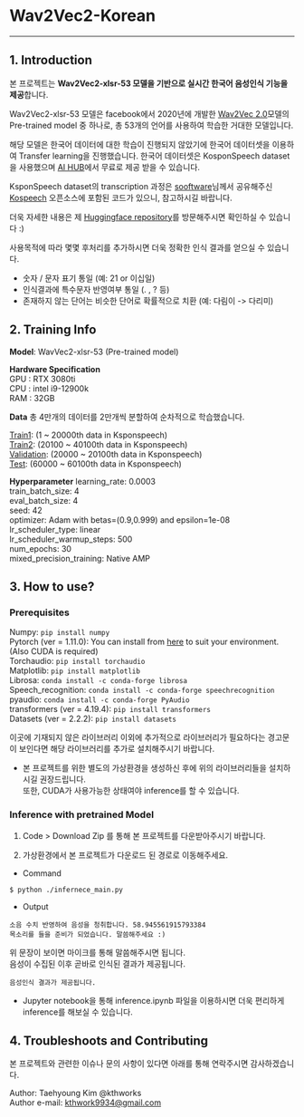 # Wav2Vec2-Korean

---

## 1. Introduction

본 프로젝트는 **Wav2Vec2-xlsr-53 모델을 기반으로 실시간 한국어 음성인식 기능을 제공**합니다.

Wav2Vec2-xlsr-53 모델은 facebook에서 2020년에 개발한 [Wav2Vec 2.0](https://arxiv.org/abs/2006.11477)모델의 Pre-trained model 중 하나로, 총 53개의 언어를 사용하여 학습한 거대한 모델입니다.

해당 모델은 한국어 데이터에 대한 학습이 진행되지 않았기에 한국어 데이터셋을 이용하여 Transfer learning을 진행했습니다. 한국어 데이터셋은 KosponSpeech dataset을 사용했으며 [AI HUB](https://aihub.or.kr/)에서 무료로 제공 받을 수 있습니다.

KsponSpeech dataset의 transcription 과정은 [sooftware](https://github.com/sooftware)님께서 공유해주신 [Kospeech](https://github.com/sooftware/kospeech) 오픈소스에 포함된 코드가 있으니, 참고하시길 바랍니다.

더욱 자세한 내용은 제 [Huggingface repository](https://huggingface.co/Taeham/wav2vec2-ksponspeech)를 방문해주시면 확인하실 수 있습니다 :)

사용목적에 따라 몇몇 후처리를 추가하시면 더욱 정확한 인식 결과를 얻으실 수 있습니다.
- 숫자 / 문자 표기 통일 (예: 21 or 이십일)
- 인식결과에 특수문자 반영여부 통일 (. , ? 등)
- 존재하지 않는 단어는 비슷한 단어로 확률적으로 치환 (예: 다림이 -> 다리미)

## 2. Training Info

**Model**: WavVec2-xlsr-53 (Pre-trained model)  

**Hardware Specification**  
GPU : RTX 3080ti  
CPU : intel i9-12900k  
RAM : 32GB

**Data**
총 4만개의 데이터를 2만개씩 분할하여 순차적으로 학습했습니다.

[Train1](https://huggingface.co/datasets/Taeham/wav2vec2-ksponspeech-train): (1 ~ 20000th data in Ksponspeech)  
[Train2](https://huggingface.co/datasets/Taeham/wav2vec2-ksponspeech-train2): (20100 ~ 40100th data in Ksponspeech)  
[Validation](https://huggingface.co/datasets/Taeham/wav2vec2-ksponspeech-test): (20000 ~ 20100th data in Ksponspeech)   
[Test](https://huggingface.co/datasets/Taeham/wav2vec2-ksponspeech-test): (60000 ~ 60100th data in Ksponspeech)  

**Hyperparameter**
learning_rate: 0.0003  
train_batch_size: 4  
eval_batch_size: 4  
seed: 42  
optimizer: Adam with betas=(0.9,0.999) and epsilon=1e-08  
lr_scheduler_type: linear  
lr_scheduler_warmup_steps: 500  
num_epochs: 30  
mixed_precision_training: Native AMP  

## 3. How to use?

### Prerequisites
Numpy: ```pip install numpy```  
Pytorch (ver = 1.11.0): You can install from [here](https://pytorch.org/get-started/locally/) to suit your environment. (Also CUDA is required)      
Torchaudio: ```pip install torchaudio```  
Matplotlib: ```pip install matplotlib```  
Librosa: ```conda install -c conda-forge librosa```  
Speech_recognition: ```conda install -c conda-forge speechrecognition```  
pyaudio: ```conda install -c conda-forge PyAudio```  
transformers (ver = 4.19.4): ```pip install transformers```  
Datasets (ver = 2.2.2): ```pip install datasets```  

이곳에 기재되지 않은 라이브러리 이외에 추가적으로 라이브러리가 필요하다는 경고문이 보인다면 해당 라이브러리를 추가로 설치해주시기 바랍니다.

* 본 프로젝트를 위한 별도의 가상환경을 생성하신 후에 위의 라이브러리들을 설치하시길 권장드립니다.  
또한, CUDA가 사용가능한 상태여야 inference를 할 수 있습니다.

### Inference with pretrained Model
1. Code > Download Zip 를 통해 본 프로젝트를 다운받아주시기 바랍니다.

2. 가상환경에서 본 프로젝트가 다운로드 된 경로로 이동해주세요.

* Command
```
$ python ./infernece_main.py
```

* Output
```
소음 수치 반영하여 음성을 청취합니다. 58.945561915793384
목소리를 들을 준비가 되었습니다. 말씀해주세요 :)
```  
위 문장이 보이면 마이크를 통해 말씀해주시면 됩니다.  
음성이 수집된 이후 곧바로 인식된 결과가 제공됩니다.

```
음성인식 결과가 제공됩니다.
```

* Jupyter notebook을 통해 inference.ipynb 파일을 이용하시면 더욱 편리하게 inference를 해보실 수 있습니다.
## 4. Troubleshoots and Contributing

본 프로젝트와 관련한 이슈나 문의 사항이 있다면 아래를 통해 연락주시면 감사하겠습니다.

Author: Taehyoung Kim @kthworks  
Author e-mail: kthwork9934@gmail.com
